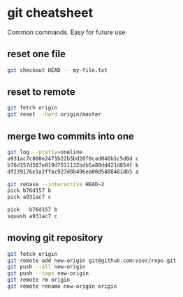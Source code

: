 # git cheatsheet
Common commands. Easy for future use.

## reset one file
```bash
git checkout HEAD -- my-file.txt
```

## reset to remote
```bash
git fetch origin
git reset --hard origin/master
```

## merge two commits into one
```bash
git log --pretty=oneline
a931ac7c808e2471b22b5bd20f0cad046b1c5d0d c
b76d157d507e819d7511132bdb5a80dd421d854f b
df239176e1a2ffac927d8b496ea00d5488481db5 a

git rebase --interactive HEAD~2
pick b76d157 b
pick a931ac7 c

pick   b76d157 b
squash a931ac7 c
```

## moving git repository
```bash
git fetch origin
git remote add new-origin git@github.com:user/repo.git
git push --all new-origin
git push --tags new-origin
git remote rm origin
git remote rename new-origin origin
```

